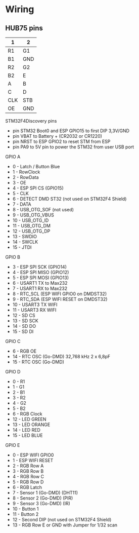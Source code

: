 Wiring
===
HUB75 pins
---

| 1 | 2 |
| --- | --- |
| R1 |  G1 |
| B1 | GND |
| R2 | G2 |
| B2 | E |
| A | B |
| C | D |
| CLK | STB |
| OE | GND |


STM32F4Discovery pins

- pin STM32 Boot0 and ESP GPIO15 to first DIP 3,3V/GND
- pin VBAT to Battery + (CR2032 or CR1220)
- pin NRST to ESP GPIO2 to reset STM from ESP
- pin PA9 to 5V pin to power the STM32 from user USB port

GPIO A
- 0 - Latch / Button Blue
- 1 - RowClock
- 2 - RowData
- 3 - OE
- 4 - ESP SPI CS (GPIO15)
- 5 - CLK
- 6 - DETECT DMD ST32 (not used on STM32F4 Shield)
- 7 - DATA
- 8 - USB_OTG_SOF (not used)
- 9 - USB_OTG_VBUS
- 10 - USB_OTG_ID
- 11 - USB_OTG_DM
- 12 - USB_OTG_DP
- 13 - SWDIO
- 14 - SWCLK
- 15 - JTDI

GPIO B
- 3 - ESP SPI SCK (GPIO14)
- 4 - ESP SPI MISO (GPIO12)
- 5 - ESP SPI MOSI (GPIO13)
- 6 - USART1 TX to Max232
- 7 - USART1 RX to Max232
- 8 - RTC_SCL (ESP WIFI GPIO0 on DMDST32)
- 9 - RTC_SDA (ESP WIFI RESET on DMDST32)
- 10 - USART3 TX WIFI
- 11 - USART3 RX WIFI
- 12 - SD CS
- 13 - SD SCK
- 14 - SD DO
- 15 - SD DI

GPIO C
- 6 - RGB OE
- 14 - RTC OSC (Go-DMD) 32,768 kHz 2 x 6,8pF
- 15 - RTC OSC (Go-DMD)

GPIO D
- 0 - R1
- 1 - G1
- 2 - B1
- 3 - R2
- 4 - G2
- 5 - B2
- 6 - RGB Clock
- 12 - LED GREEN
- 13 - LED ORANGE
- 14 - LED RED
- 15 - LED BLUE

GPIO E
- 0 - ESP WIFI GPIO0
- 1 - ESP WIFI RESET
- 2 - RGB Row A
- 3 - RGB Row B
- 4 - RGB Row C
- 5 - RGB Row D
- 6 - RGB Latch
- 7 - Sensor 1 (Go-DMD) (DHT11)
- 8 - Sensor 2 (Go-DMD) (PIR)
- 9 - Sensor 3 (Go-DMD) (IR)
- 10 - Button 1
- 11 - Button 2
- 12 - Second DIP (not used on STM32F4 Shield)
- 13 - RGB Row E or GND with Jumper for 1/32 scan
